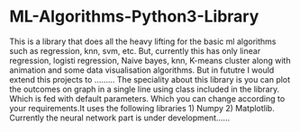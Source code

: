 # ML-Algorithms-Python3-Library
This is a library that does all the heavy lifting for the basic ml algorithms such as regression, knn, svm, etc. But, currently this has only linear regression, logisti regression, Naive bayes, knn, K-means cluster along with animation and some data visualisation algorithms. But in fututre I would extend this projects to ......... The speciality about this library is you can plot the outcomes on graph in a single line using class included in the library. Which is fed with default parameters. Which you can change according to your requirements.It uses the following libraries 1) Numpy 2) Matplotlib. Currently the neural network part is under development......

